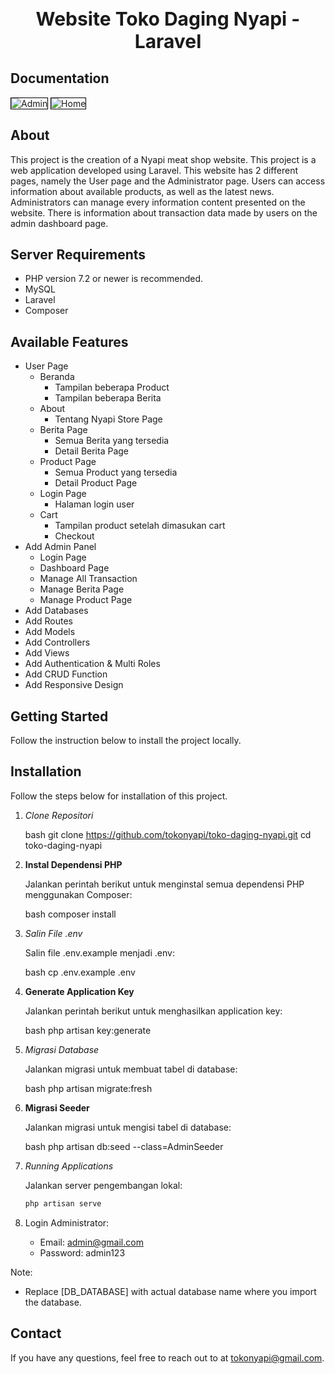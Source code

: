 <h1 align="center" style="font-size: 30px">Website Toko Daging Nyapi - Laravel</h1>

## Documentation

<img src="/assets/admin.png" alt="Admin" style="border: 1px solid black;"/>
<img src="/assets/user.png" alt="Home" style="border: 1px solid black;"/>

## About

This project is the creation of a Nyapi meat shop website. This project is a web application developed using Laravel. This website has 2 different pages, namely the User page and the Administrator page. Users can access information about available products, as well as the latest news. Administrators can manage every information content presented on the website. There is information about transaction data made by users on the admin dashboard page.

## Server Requirements

- PHP version 7.2 or newer is recommended.
- MySQL
- Laravel
- Composer

## Available Features

-  User Page
    -  Beranda
         -  Tampilan beberapa Product
         -  Tampilan beberapa Berita
    -  About
        -  Tentang Nyapi Store Page
    -  Berita Page
        -  Semua Berita yang tersedia
        -  Detail Berita Page
    -  Product Page
        -  Semua Product yang tersedia
        -  Detail Product Page
    -  Login Page
        -  Halaman login user
    -  Cart
        -  Tampilan product setelah dimasukan cart
        -  Checkout
-  Add Admin Panel
    -  Login Page
    -  Dashboard Page
    -  Manage All Transaction 
    -  Manage Berita Page
    -  Manage Product Page
-  Add Databases
-  Add Routes
-  Add Models
-  Add Controllers
-  Add Views
-  Add Authentication & Multi Roles
-  Add CRUD Function
-  Add Responsive Design


## Getting Started

Follow the instruction below to install the project locally.

## Installation

Follow the steps below for installation of this project.

1. *Clone Repositori*

   bash
   git clone https://github.com/tokonyapi/toko-daging-nyapi.git
   cd toko-daging-nyapi
2. **Instal Dependensi PHP**

    Jalankan perintah berikut untuk menginstal semua dependensi PHP menggunakan Composer:
    
    bash
    composer install
3. *Salin File .env*

    Salin file .env.example menjadi .env:
   
    bash
    cp .env.example .env
    
5. **Generate Application Key**

    Jalankan perintah berikut untuk menghasilkan application key:
    
    bash
    php artisan key:generate

6. *Migrasi Database*

    Jalankan migrasi untuk membuat tabel di database:
    
    bash
    php artisan migrate:fresh

7. **Migrasi Seeder**

    Jalankan migrasi untuk mengisi tabel di database:
   
   bash
    php artisan db:seed --class=AdminSeeder

8. *Running Applications*

    Jalankan server pengembangan lokal:

   ```bash
   php artisan serve

9. Login Administrator:
    - Email: admin@gmail.com
    - Password: admin123

Note: 
- Replace [DB_DATABASE] with actual database name where you import the database.


## Contact

If you have any questions, feel free to reach out to at tokonyapi@gmail.com.

<!-- MARKDOWN LINKS & IMAGES -->
<!-- https://www.markdownguide.org/basic-syntax/#reference-style-links -->
[Admin]: /assets/Admin.png
[Home]: /assets/User.png
